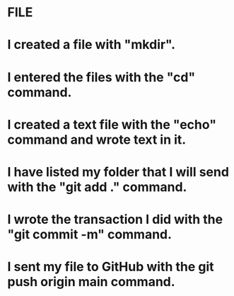 # FILE
# I created a file with "mkdir".
# I entered the files with the "cd" command.
# I created a text file with the "echo" command and wrote text in it.
# I have listed my folder that I will send with the "git add ." command.
# I wrote the transaction I did with the "git commit -m" command.
# I sent my file to GitHub with the git push origin main command.
